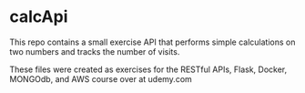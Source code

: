 # calcApi
This repo contains a small exercise API that performs simple calculations on two numbers and tracks the number of visits.

These files were created as exercises for the RESTful APIs, Flask, Docker, MONGOdb, and AWS course over at udemy.com
